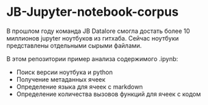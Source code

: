 # JB-Jupyter-notebook-corpus

В прошлом году команда JB Datalore смогла достать более 10 миллионов jupyter ноутбуков из гитхаба. Сейчас ноутбуки представлены отдельными сырыми файлами. 

В этом репозитории пример анализа содержимого .ipynb:

- Поиск версии ноутбука и python
- Получение метаданных ячеек
- Определение языка для ячеек с markdown
- Определение количества вызовов функций для ячеек с кодом
